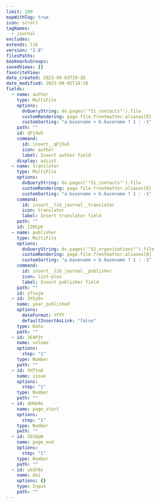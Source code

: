 ```yaml
---
limit: 100
mapWithTag: true
icon: scroll
tagNames:
  - journal
excludes:
extends: lib
version: "2.8"
filesPaths:
bookmarksGroups:
savedViews: []
favoriteView:
date_created: 2023-09-03T19:26
date_modified: 2023-09-05T19:18
fields:
  - name: author
    type: MultiFile
    options:
      dvQueryString: dv.pages('"51_contacts"').file
      customRendering: page.file.frontmatter.aliases[0]
      customSorting: "a.basename < b.basename ? 1 : -1"
    path: ""
    id: qFjXw5
    command:
      id: insert__qFjXw5
      icon: author
      label: Insert author field
    display: asList
  - name: translator
    type: MultiFile
    options:
      dvQueryString: dv.pages('"51_contacts"').file
      customRendering: page.file.frontmatter.aliases[0]
      customSorting: "a.basename < b.basename ? 1 : -1"
    command:
      id: insert__lib_journal__translator
      icon: translator
      label: Insert translator field
    path: ""
    id: IZ0CpO
  - name: publisher
    type: MultiFile
    options:
      dvQueryString: dv.pages('"52_organizations"').file
      customRendering: page.file.frontmatter.aliases[0]
      customSorting: "a.basename < b.basename ? 1 : -1"
    command:
      id: insert__lib_journal__publisher
      icon: list-plus
      label: Insert publisher field
    path: ""
    id: yTcwjm
  - id: 3X5ybv
    name: year_published
    options:
      dateFormat: YYYY
      defaultInsertAsLink: "false"
    type: Date
    path: ""
  - id: 3E4P3t
    name: volume
    options:
      step: "1"
    type: Number
    path: ""
  - id: VHTtn0
    name: issue
    options:
      step: "1"
    type: Number
    path: ""
  - id: dUHe9o
    name: page_start
    options:
      step: "1"
    type: Number
    path: ""
  - id: Zb16pW
    name: page_end
    options:
      step: "1"
    type: Number
    path: ""
  - id: ubSF0z
    name: doi
    options: {}
    type: Input
    path: ""
---
```

